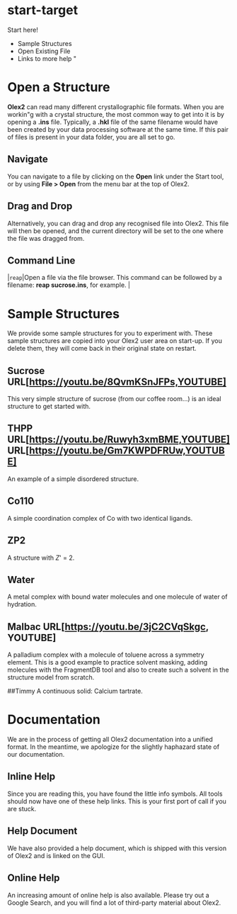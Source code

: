 # start-target
Start here!
- Sample Structures
- Open Existing File
- Links to more help
"
# Open a Structure
**Olex2** can read many different crystallographic file formats. When  you are workin"g with a crystal structure, the most common way to get into it is by opening a **.ins** file. Typically, a **.hkl** file of the same filename would have been created by your data processing software at the same time. If this pair of files is present in your data folder, you are all set to go.

## Navigate
You can navigate to a file by clicking on the **Open** link under the Start tool, or by using **File > Open** from the menu bar at the top of Olex2.

## Drag and Drop
Alternatively, you can drag and drop any recognised file into Olex2. This file will then be opened, and the current directory will be set to the one where the file was dragged from.

## Command Line

|`reap`|Open a file via the file browser. This command can be followed by a filename: **reap sucrose.ins**, for example. |

# Sample Structures
We provide some sample structures for you to experiment with. These sample structures are copied into your Olex2 user area on start-up. If you delete them, they will come back in their original state on restart.

## Sucrose URL[https://youtu.be/8QvmKSnJFPs,YOUTUBE]
This very simple structure of sucrose (from our coffee room...) is an ideal structure to get started with.

## THPP URL[https://youtu.be/Ruwyh3xmBME,YOUTUBE] URL[https://youtu.be/Gm7KWPDFRUw,YOUTUBE]
An example of a simple disordered structure.

## Co110
A simple coordination complex of Co with two identical ligands.

## ZP2
A structure with *Z*' = 2.

## Water
A metal complex with bound water molecules and one molecule of water of hydration.

## Malbac URL[https://youtu.be/3jC2CVqSkgc, YOUTUBE]
A palladium complex with a molecule of toluene across a symmetry element. This is a good example to practice solvent masking, adding molecules with the FragmentDB tool and also to create such a solvent in the structure model from scratch.

##Timmy
A continuous solid: Calcium tartrate.

# Documentation
We are in the process of getting all Olex2 documentation into a unified format. In the meantime, we apologize for the slightly haphazard state of our documentation.

## Inline Help
Since you are reading this, you have found the little info symbols. All tools should now have one of these help links. This is your first port of call if you are stuck.

## Help Document
We have also provided a help document, which is shipped with this version of Olex2 and is linked on the GUI.

## Online Help
An increasing amount of online help is also available. Please try out a Google Search, and you will find a lot of third-party material about Olex2.
